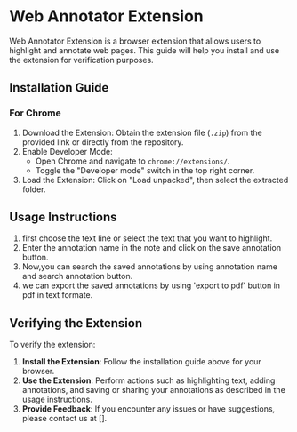 # Web Annotator Extension

Web Annotator Extension is a browser extension that allows users to highlight and annotate web pages. This guide will help you install and use the extension for verification purposes.

## Installation Guide

### For Chrome

1. Download the Extension: Obtain the extension file (`.zip`) from the provided link or directly from the repository.
2. Enable Developer Mode:
    - Open Chrome and navigate to `chrome://extensions/`.
    - Toggle the "Developer mode" switch in the top right corner.
3. Load the Extension:
   Click on "Load unpacked", then select the extracted folder.


## Usage Instructions

1. first choose the text line or select the text that you want to highlight.
2. Enter the annotation name in the note and click on the save annotation button.
3. Now,you can search the saved annotations by using annotation name and search annotation button.
4. we can export the saved annotations by using 'export to pdf' button in pdf in text formate. 

## Verifying the Extension

To verify the extension:

1. **Install the Extension**: Follow the installation guide above for your browser.
2. **Use the Extension**: Perform actions such as highlighting text, adding annotations, and saving or sharing your annotations as described in the usage instructions.
3. **Provide Feedback**: If you encounter any issues or have suggestions, please contact us at [].






